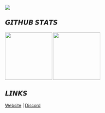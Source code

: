 ![](https://i.imgur.com/enoWeE9.png)

## 𝙂𝙄𝙏𝙃𝙐𝘽 𝙎𝙏𝘼𝙏𝙎

<h4>
  <img height="155" src="https://github-readme-stats.vercel.app/api?username=notghex&show_icons=true&theme=dracula&hide_border=true&locale=en">
  <img height="155" src="https://github-readme-stats.vercel.app/api/top-langs?username=notghex&show_icons=true&langs_count=6&theme=dracula&hide_border=true&locale=en&layout=compact">
</h4>

## 𝙇𝙄𝙉𝙆𝙎

[Website](https://ghex.is-a.dev) | [Discord](https://discordapp.com/users/749120018771345488)

<!-- :3 -->
